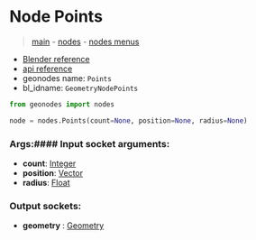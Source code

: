 # Node Points

> [main](../structure.md) - [nodes](nodes.md) - [nodes menus](nodes_menus.md)

- [Blender reference](https://docs.blender.org/manual/en/latest/modeling/geometry_nodes/point/points.html)
- [api reference](https://docs.blender.org/api/current/bpy.types.GeometryNodePoints.html)
- geonodes name: `Points`
- bl_idname: `GeometryNodePoints`

```python
from geonodes import nodes

node = nodes.Points(count=None, position=None, radius=None)
```

### Args:#### Input socket arguments:

- **count**: [Integer](Integer.md)
- **position**: [Vector](Vector.md)
- **radius**: [Float](Float.md)

### Output sockets:

- **geometry** : [Geometry](Geometry.md)

